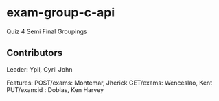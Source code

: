 # exam-group-c-api
Quiz 4 Semi Final Groupings

## Contributors 
Leader: Ypil, Cyril John

Features:
    POST/exams: Montemar, Jherick
    GET/exams: Wenceslao, Kent
    PUT/exam:id : Doblas, Ken Harvey